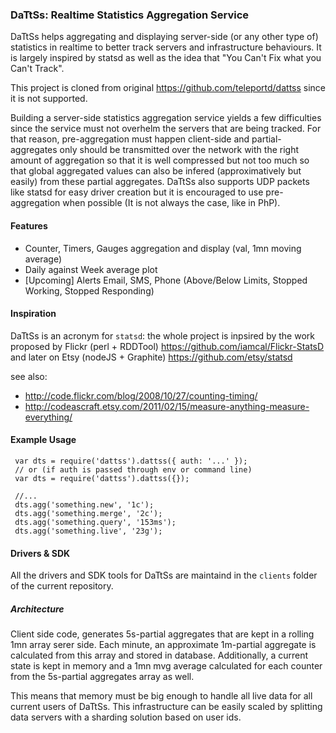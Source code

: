### DaTtSs: Realtime Statistics Aggregation Service

DaTtSs helps aggregating and displaying server-side (or any other type of)
statistics in realtime to better track servers and infrastructure behaviours.
It is largely inspired by statsd as well as the idea that
"You Can't Fix what you Can't Track".

This project is cloned from original https://github.com/teleportd/dattss since it 
is not supported.

Building a server-side statistics aggregation service yields a few difficulties
since the service must not overhelm the servers that are being tracked.
For that reason, pre-aggregation must happen client-side and partial-aggregates
only should be transmitted over the network with the right amount of aggregation
so that it is well compressed but not too much so that global aggregated values
can also be infered (approximatively but easily) from these partial aggregates.
DaTtSs also supports UDP packets like statsd for easy driver creation but it is
encouraged to use pre-aggregation when possible (It is not always the case,
like in PhP).

#### Features

- Counter, Timers, Gauges aggregation and display (val, 1mn moving average)
- Daily against Week average plot
- [Upcoming] Alerts Email, SMS, Phone (Above/Below Limits, Stopped Working,
  Stopped Responding)

#### Inspiration

DaTtSs is an acronym for `statsd`: the whole project is inpsired by the work
proposed by Flickr (perl + RDDTool) https://github.com/iamcal/Flickr-StatsD
and later on Etsy (nodeJS + Graphite) https://github.com/etsy/statsd

see also:
- http://code.flickr.com/blog/2008/10/27/counting-timing/
- http://codeascraft.etsy.com/2011/02/15/measure-anything-measure-everything/

#### Example Usage

```
 var dts = require('dattss').dattss({ auth: '...' });
 // or (if auth is passed through env or command line)
 var dts = require('dattss').dattss({});

 //...
 dts.agg('something.new', '1c');
 dts.agg('something.merge', '2c');
 dts.agg('something.query', '153ms');
 dts.agg('something.live', '23g');
```

#### Drivers & SDK

All the drivers and SDK tools for DaTtSs are maintaind in the `clients` folder
of the current repository.

##### Architecture

Client side code, generates 5s-partial aggregates that are kept in a rolling
1mn array serer side. Each minute, an approximate 1m-partial aggregate is
calculated from this array and stored in database. Additionally, a current
state is kept in memory and a 1mn mvg average calculated for each counter
from the 5s-partial aggregates array as well.

This means that memory must be big enough to handle all live data for all
current users of DaTtSs. This infrastructure can be easily scaled by splitting
data servers with a sharding solution based on user ids.
